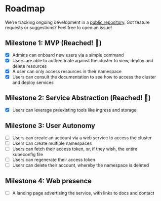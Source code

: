 # Roadmap

We're tracking ongoing development in a [public
repository](https://github.com/kubinity-com/issues/issues). Got feature requests
or suggestions? Feel free to open an issue!

## Milestone 1: MVP (Reached! 🎉)

- [x] Admins can onboard new users via a simple command
- [x] Users are able to authenticate against the cluster to view, deploy and delete resources
- [x] A user can only access resources in their namespace
- [x] Users can consult the documentation to see how to access the cluster and deploy services

## Milestone 2: Service Abstraction (Reached! 🎉)

- [x] Users can leverage preexisting tools like ingress and storage

## Milestone 3: User Autonomy

- [ ] Users can create an account via a web service to access the cluster
- [ ] Users can create multiple namespaces
- [ ] Users can fetch their access token, or, if they wish, the entire kubeconfig file
- [ ] Users can regenerate their access token
- [ ] Users can delete their account, whereby the namespace is deleted

## Milestone 4: Web presence

- [ ] A landing page advertising the service, with links to docs and contact
